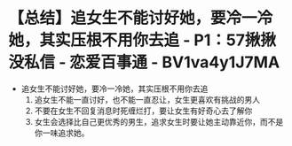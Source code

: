 # 【总结】追女生不能讨好她，要冷一冷她，其实压根不用你去追 - P1：57揪揪没私信 - 恋爱百事通 - BV1va4y1J7MA

-   追女生不能讨好她，要冷一冷她，其实压根不用你去追
    1.  追女生不能一直讨好，也不能一直忍让，女生更喜欢有挑战的男人
    2.  不要在女生不回复消息时死缠烂打，要让女生有好奇心去了解你
    3.  女生会选择比自己更优秀的男生，追求女生时要让她主动靠近你，而不是你一味追求她。